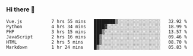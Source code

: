### Hi there 👋

<!--START_SECTION:waka-->

```text
Vue.js           7 hrs 55 mins   ████████▒░░░░░░░░░░░░░░░░   32.92 %
Python           4 hrs 34 mins   ████▓░░░░░░░░░░░░░░░░░░░░   18.99 %
PHP              3 hrs 15 mins   ███▒░░░░░░░░░░░░░░░░░░░░░   13.57 %
JavaScript       2 hrs 16 mins   ██▒░░░░░░░░░░░░░░░░░░░░░░   09.46 %
HTML             2 hrs 5 mins    ██▒░░░░░░░░░░░░░░░░░░░░░░   08.70 %
Markdown         1 hr 24 mins    █▒░░░░░░░░░░░░░░░░░░░░░░░   05.83 %
```

<!--END_SECTION:waka-->

<!--
**Jonas-VanHaeken/Jonas-VanHaeken** is a ✨ _special_ ✨ repository because its `README.md` (this file) appears on your GitHub profile.

Here are some ideas to get you started:

- 🔭 I’m currently working on ...
- 🌱 I’m currently learning ...
- 👯 I’m looking to collaborate on ...
- 🤔 I’m looking for help with ...
- 💬 Ask me about ...
- 📫 How to reach me: ...
- 😄 Pronouns: ...
- ⚡ Fun fact: ...
-->
